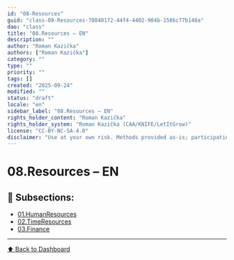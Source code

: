 ```yaml
---
id: "08-Resources"
guid: "class-08-Resources-70840172-44f4-4402-904b-1586c77b148a"
dao: "class"
title: "08.Resources – EN"
description: ""
author: "Roman Kazička"
authors: ["Roman Kazička"]
category: ""
type: ""
priority: ""
tags: []
created: "2025-09-24"
modified: ""
status: "draft"
locale: "en"
sidebar_label: "08.Resources – EN"
rights_holder_content: "Roman Kazička"
rights_holder_system: "Roman Kazička (CAA/KNIFE/LetItGrow)"
license: "CC-BY-NC-SA-4.0"
disclaimer: "Use at your own risk. Methods provided as-is; participation is voluntary and context-aware."
---
```

# 08.Resources – EN

## 📁 Subsections:

- [01.HumanResources](./01.HumanResources/index.md)
- [02.TimeResources](./02.TimeResources/index.md)
- [03.Finance](./03.Finance/index.md)

---
[⬆ Back to Dashboard](../index.md)
